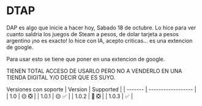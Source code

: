 # DTAP
DAP es algo que inicie a hacer hoy, Sabado 18 de octubre. Lo hice para ver cuanto saldria los juegos de Steam a pesos, de dolar tarjeta a pesos argentino ¡no es exacto! lo hice con IA, acepto criticas... es una extencion de google.

Para usar esto se tiene que poner en una extencion de google.

TIENEN TOTAL ACCESO DE USARLO PERO NO A VENDERLO EN UNA TIENDA DIGITAL Y/O DECIR QUE ES SUYO.

Versiones con soporte
| Version | Supported          |
| ------- | ------------------ |
| 1.0   | :yellow_circle: :negative_squared_cross_mark: |
| 1.0.1 | :yellow_circle: :white_check_mark: |
| 1.0.2 | :red_circle: :negative_squared_cross_mark:      |
| 1.0.3 | :white_check_mark:     |


